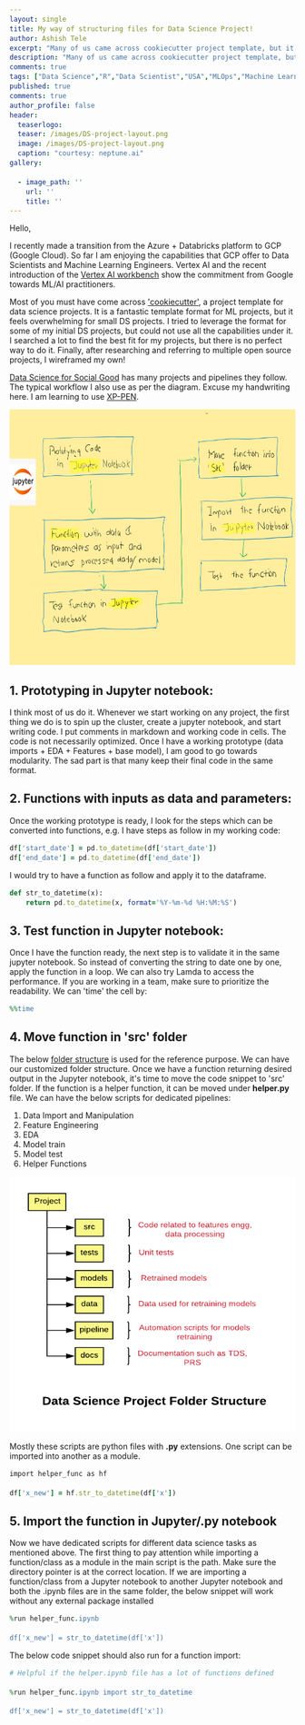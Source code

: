 ```yaml
---
layout: single
title: My way of structuring files for Data Science Project!
author: Ashish Tele
excerpt: "Many of us came across cookiecutter project template, but it is a kind of over kill for small to medium projects. I tried to create my own folder structure for DS projects."
description: "Many of us came across cookiecutter project template, but it is a kind of over kill for small to medium projects. I tried to create my own folder structure for DS projects."
comments: true
tags: ["Data Science","R","Data Scientist","USA","MLOps","Machine Learning","Cookiecutter"]
published: true
comments: true
author_profile: false
header:
  teaserlogo:
  teaser: /images/DS-project-layout.png
  image: /images/DS-project-layout.png
  caption: "courtesy: neptune.ai"
gallery:

  - image_path: ''
    url: ''
    title: ''
---
```


Hello,

I recently made a transition from the Azure + Databricks platform to GCP (Google Cloud). So far I am enjoying the capabilities that GCP offer to Data Scientists and Machine Learning Engineers. Vertex AI and the recent introduction of the [Vertex AI workbench](https://cloud.google.com/vertex-ai/docs/workbench) show the commitment from Google towards ML/AI practitioners. 

Most of you must have come across ['cookiecutter'](https://github.com/cookiecutter/cookiecutter), a project template for data science projects. It is a fantastic template format for ML projects, but it feels overwhelming for small DS projects. I tried to leverage the format for some of my initial DS projects, but could not use all the capabilities under it. I searched a lot to find the best fit for my projects, but there is no perfect way to do it. Finally, after researching and referring to multiple open source projects, I  wireframed my own! 

[Data Science for Social Good](https://github.com/dssg) has many projects and pipelines they follow. The typical workflow I also use as per the diagram. Excuse my handwriting here. I am learning to use [XP-PEN](https://www.xp-pen.com/).

<p align="center">
  <img width="650" height="450" src="/images/Folder_str.png">
</p>

## 1. Prototyping in Jupyter notebook:

I think most of us do it. Whenever we start working on any project, the first thing we do is to spin up the cluster, create a jupyter notebook, and start writing code. I put comments in markdown and working code in cells. The code is not necessarily optimized. Once I have a working prototype (data imports + EDA + Features + base model), I am good to go towards modularity.
The sad part is that many keep their final code in the same format.

## 2. Functions with inputs as data and parameters:

Once the working prototype is ready, I look for the steps which can be converted into functions, e.g. I have steps as follow in my working code:

```ruby
df['start_date'] = pd.to_datetime(df['start_date'])
df['end_date'] = pd.to_datetime(df['end_date'])
```
I would try to have a function as follow and apply it to the dataframe.

```ruby
def str_to_datetime(x):
    return pd.to_datetime(x, format='%Y-%m-%d %H:%M:%S')
```

## 3. Test function in Jupyter notebook:

Once I have the function ready, the next step is to validate it in the same jupyter notebook. So instead of converting the string to date one by one, apply the function in a loop. We can also try Lamda to access the performance. If you are working in a team, make sure to prioritize the readability. We can 'time' the cell by:

```ruby
%%time
```

## 4. Move function in 'src' folder

The below [folder structure](https://dzone.com/articles/data-science-project-folder-structure) is used for the reference purpose. We can have our customized folder structure. Once we have a function returning desired output in the Jupyter notebook, it's time to move the code snippet to 'src' folder. If the function is a helper function, it can be moved under **helper.py** file. We can have the below scripts for dedicated pipelines:

1. Data Import and Manipulation
2. Feature Engineering
3. EDA
4. Model train
5. Model test
6. Helper Functions 

<p align="center">
  <img width="650" height="450" src="/images/folder_str_1.png">
</p>

Mostly these scripts are python files with **.py** extensions. One script can be imported into another as a module.

```ruby
import helper_func as hf

df['x_new'] = hf.str_to_datetime(df['x'])
``` 

## 5. Import the function in Jupyter/.py notebook 

Now we have dedicated scripts for different data science tasks as mentioned above. The first thing to pay attention while importing a function/class as a module in the main script is the path. Make sure the directory pointer is at the correct location. If we are importing a function/class from a Jupyter notebook to another Jupyter notebook and both the .ipynb files are in the same folder, the below snippet will work without any external package installed

```ruby
%run helper_func.ipynb

df['x_new'] = str_to_datetime(df['x'])
```

The below code snippet should also run for a function import:

```ruby
# Helpful if the helper.ipynb file has a lot of functions defined

%run helper_func.ipynb import str_to_datetime

df['x_new'] = str_to_datetime(df['x'])
```
